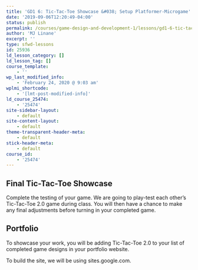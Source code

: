 ```yaml
---
title: 'GD1 6: Tic-Tac-Toe Showcase &#038; Setup Platformer-Microgame'
date: '2019-09-06T12:20:49-04:00'
status: publish
permalink: /courses/game-design-and-development-1/lessons/gd1-6-tic-tac-toe-showcase-setup-platformer-microgame
author: 'MJ Linane'
excerpt: ''
type: sfwd-lessons
id: 25936
ld_lesson_category: []
ld_lesson_tag: []
course_template:
    - ''
wp_last_modified_info:
    - 'February 24, 2020 @ 9:03 am'
wplmi_shortcode:
    - '[lmt-post-modified-info]'
ld_course_25474:
    - '25474'
site-sidebar-layout:
    - default
site-content-layout:
    - default
theme-transparent-header-meta:
    - default
stick-header-meta:
    - default
course_id:
    - '25474'
---
```

Final Tic-Tac-Toe Showcase
--------------------------

Complete the testing of your game. We are going to play-test each other’s Tic-Tac-Toe 2.0 game during class. You will then have a chance to make any final adjustments before turning in your completed game.

Portfolio
---------

To showcase your work, you will be adding Tic-Tac-Toe 2.0 to your list of completed game designs in your portfolio website.

To build the site, we will be using sites.google.com.